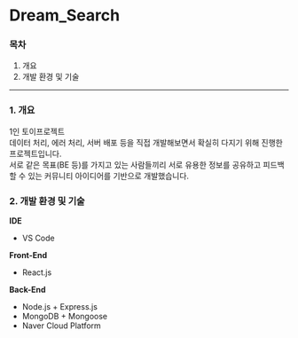 # Dream_Search

### 목차
1. 개요
2. 개발 환경 및 기술

---

### 1. 개요
1인 토이프로젝트<br />
데이터 처리, 에러 처리, 서버 배포 등을 직접 개발해보면서 확실히 다지기 위해 진행한 프로젝트입니다. <br />
서로 같은 목표(BE 등)를 가지고 있는 사람들끼리 서로 유용한 정보를 공유하고 피드백할 수 있는 커뮤니티 아이디어를 기반으로 개발했습니다. <br />

### 2. 개발 환경 및 기술
**IDE**
- VS Code

**Front-End**
- React.js

**Back-End**
- Node.js + Express.js
- MongoDB + Mongoose
- Naver Cloud Platform
